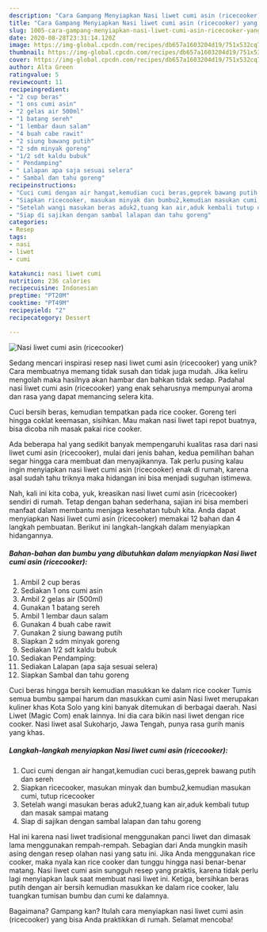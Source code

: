 ```yaml
---
description: "Cara Gampang Menyiapkan Nasi liwet cumi asin (ricecooker) yang Enak"
title: "Cara Gampang Menyiapkan Nasi liwet cumi asin (ricecooker) yang Enak"
slug: 1005-cara-gampang-menyiapkan-nasi-liwet-cumi-asin-ricecooker-yang-enak
date: 2020-08-28T23:31:14.120Z
image: https://img-global.cpcdn.com/recipes/db657a1603204d19/751x532cq70/nasi-liwet-cumi-asin-ricecooker-foto-resep-utama.jpg
thumbnail: https://img-global.cpcdn.com/recipes/db657a1603204d19/751x532cq70/nasi-liwet-cumi-asin-ricecooker-foto-resep-utama.jpg
cover: https://img-global.cpcdn.com/recipes/db657a1603204d19/751x532cq70/nasi-liwet-cumi-asin-ricecooker-foto-resep-utama.jpg
author: Alta Green
ratingvalue: 5
reviewcount: 11
recipeingredient:
- "2 cup beras"
- "1 ons cumi asin"
- "2 gelas air 500ml"
- "1 batang sereh"
- "1 lembar daun salam"
- "4 buah cabe rawit"
- "2 siung bawang putih"
- "2 sdm minyak goreng"
- "1/2 sdt kaldu bubuk"
- " Pendamping"
- " Lalapan apa saja sesuai selera"
- " Sambal dan tahu goreng"
recipeinstructions:
- "Cuci cumi dengan air hangat,kemudian cuci beras,geprek bawang putih dan sereh"
- "Siapkan ricecooker, masukan minyak dan bumbu2,kemudian masukan cumi, tutup ricecooker"
- "Setelah wangi masukan beras aduk2,tuang kan air,aduk kembali tutup dan masak sampai matang"
- "Siap di sajikan dengan sambal lalapan dan tahu goreng"
categories:
- Resep
tags:
- nasi
- liwet
- cumi

katakunci: nasi liwet cumi 
nutrition: 236 calories
recipecuisine: Indonesian
preptime: "PT20M"
cooktime: "PT49M"
recipeyield: "2"
recipecategory: Dessert

---
```



![Nasi liwet cumi asin (ricecooker)](https://img-global.cpcdn.com/recipes/db657a1603204d19/751x532cq70/nasi-liwet-cumi-asin-ricecooker-foto-resep-utama.jpg)

Sedang mencari inspirasi resep nasi liwet cumi asin (ricecooker) yang unik? Cara membuatnya memang tidak susah dan tidak juga mudah. Jika keliru mengolah maka hasilnya akan hambar dan bahkan tidak sedap. Padahal nasi liwet cumi asin (ricecooker) yang enak seharusnya mempunyai aroma dan rasa yang dapat memancing selera kita.

Cuci bersih beras, kemudian tempatkan pada rice cooker. Goreng teri hingga coklat keemasan, sisihkan. Mau makan nasi liwet tapi repot buatnya, bisa dicoba nih masak pakai rice cooker.

Ada beberapa hal yang sedikit banyak mempengaruhi kualitas rasa dari nasi liwet cumi asin (ricecooker), mulai dari jenis bahan, kedua pemilihan bahan segar hingga cara membuat dan menyajikannya. Tak perlu pusing kalau ingin menyiapkan nasi liwet cumi asin (ricecooker) enak di rumah, karena asal sudah tahu triknya maka hidangan ini bisa menjadi suguhan istimewa.


Nah, kali ini kita coba, yuk, kreasikan nasi liwet cumi asin (ricecooker) sendiri di rumah. Tetap dengan bahan sederhana, sajian ini bisa memberi manfaat dalam membantu menjaga kesehatan tubuh kita. Anda dapat menyiapkan Nasi liwet cumi asin (ricecooker) memakai 12 bahan dan 4 langkah pembuatan. Berikut ini langkah-langkah dalam menyiapkan hidangannya.

<!--inarticleads1-->

##### Bahan-bahan dan bumbu yang dibutuhkan dalam menyiapkan Nasi liwet cumi asin (ricecooker):

1. Ambil 2 cup beras
1. Sediakan 1 ons cumi asin
1. Ambil 2 gelas air (500ml)
1. Gunakan 1 batang sereh
1. Ambil 1 lembar daun salam
1. Gunakan 4 buah cabe rawit
1. Gunakan 2 siung bawang putih
1. Siapkan 2 sdm minyak goreng
1. Sediakan 1/2 sdt kaldu bubuk
1. Sediakan  Pendamping:
1. Sediakan  Lalapan (apa saja sesuai selera)
1. Siapkan  Sambal dan tahu goreng


Cuci beras hingga bersih kemudian masukkan ke dalam rice cooker Tumis semua bumbu sampai harum dan masukkan cumi asin Nasi liwet merupakan kuliner khas Kota Solo yang kini banyak ditemukan di berbagai daerah. Nasi Liwet (Magic Com) enak lainnya. Ini dia cara bikin nasi liwet dengan rice cooker. Nasi liwet asal Sukoharjo, Jawa Tengah, punya rasa gurih manis yang khas. 

<!--inarticleads2-->

##### Langkah-langkah menyiapkan Nasi liwet cumi asin (ricecooker):

1. Cuci cumi dengan air hangat,kemudian cuci beras,geprek bawang putih dan sereh
1. Siapkan ricecooker, masukan minyak dan bumbu2,kemudian masukan cumi, tutup ricecooker
1. Setelah wangi masukan beras aduk2,tuang kan air,aduk kembali tutup dan masak sampai matang
1. Siap di sajikan dengan sambal lalapan dan tahu goreng


Hal ini karena nasi liwet tradisional menggunakan panci liwet dan dimasak lama menggunakan rempah-rempah. Sebagian dari Anda mungkin masih asing dengan resep olahan nasi yang satu ini. Jika Anda menggunakan rice cooker, maka nyala kan rice cooker dan tunggu hingga nasi benar-benar matang. Nasi liwet cumi asin sungguh resep yang praktis, karena tidak perlu lagi menyiapkan lauk saat membuat nasi liwet ini. Ketiga, bersihkan beras putih dengan air bersih kemudian masukkan ke dalam rice cooker, lalu tuangkan tumisan bumbu dan cumi ke dalamnya. 

Bagaimana? Gampang kan? Itulah cara menyiapkan nasi liwet cumi asin (ricecooker) yang bisa Anda praktikkan di rumah. Selamat mencoba!
